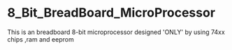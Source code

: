 # 8_Bit_BreadBoard_MicroProcessor
This is an breadboard 8-bit microprocessor designed 'ONLY' by using 74xx chips ,ram and eeprom
